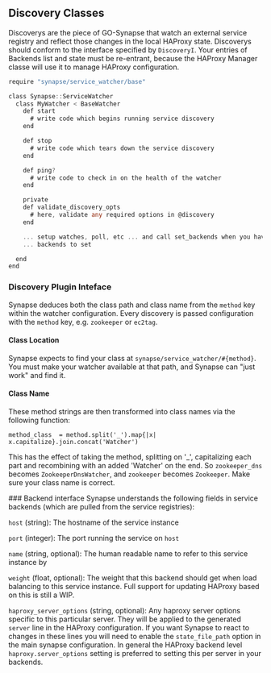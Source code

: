 ## Discovery Classes

Discoverys are the piece of GO-Synapse that watch an external service registry
and reflect those changes in the local HAProxy state. Discoverys should conform
to the interface specified by `DiscoveryI`.
Your entries of Backends list and state must be re-entrant, because the HAProxy
Manager classe will use it to manage HAProxy configuration.

```go
require "synapse/service_watcher/base"

class Synapse::ServiceWatcher
  class MyWatcher < BaseWatcher
    def start
      # write code which begins running service discovery
    end

    def stop
      # write code which tears down the service discovery
    end

    def ping?
      # write code to check in on the health of the watcher
    end

    private
    def validate_discovery_opts
      # here, validate any required options in @discovery
    end

    ... setup watches, poll, etc ... and call set_backends when you have new
    ... backends to set

  end
end
```

### Discovery Plugin Inteface
Synapse deduces both the class path and class name from the `method` key within
the watcher configuration.  Every discovery is passed configuration with the
`method` key, e.g. `zookeeper` or `ec2tag`.

#### Class Location
Synapse expects to find your class at `synapse/service_watcher/#{method}`. You
must make your watcher available at that path, and Synapse can "just work" and
find it.

#### Class Name
These method strings are then transformed into class names via the following
function:

```
method_class  = method.split('_').map{|x| x.capitalize}.join.concat('Watcher')
```

This has the effect of taking the method, splitting on '_', capitalizing each
part and recombining with an added 'Watcher' on the end. So `zookeeper_dns`
becomes `ZookeeperDnsWatcher`, and `zookeeper` becomes `Zookeeper`. Make sure
your class name is correct.

<a name="backend_interface"/>
### Backend interface
Synapse understands the following fields in service backends (which are pulled
from the service registries):

`host` (string): The hostname of the service instance

`port` (integer): The port running the service on `host`

`name` (string, optional): The human readable name to refer to this service instance by

`weight` (float, optional): The weight that this backend should get when load
balancing to this service instance. Full support for updating HAProxy based on
this is still a WIP.

`haproxy_server_options` (string, optional): Any haproxy server options
specific to this particular server. They will be applied to the generated
`server` line in the HAProxy configuration. If you want Synapse to react to
changes in these lines you will need to enable the `state_file_path` option
in the main synapse configuration. In general the HAProxy backend level
`haproxy.server_options` setting is preferred to setting this per server
in your backends.
